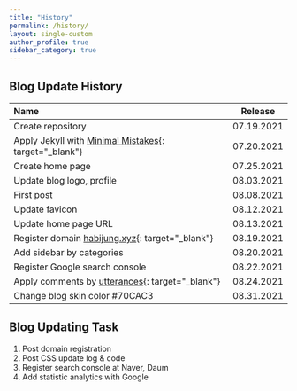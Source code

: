 ```yaml
---
title: "History"
permalink: /history/
layout: single-custom
author_profile: true
sidebar_category: true
---
```


## Blog Update History

| Name                                                                                                   | Release         |
| :---                                                                                                   | :-----:         |
| Create repository                                                                                      | 07.19.2021      |
| Apply Jekyll with [Minimal Mistakes](https://mmistakes.github.io/minimal-mistakes/){: target="_blank"} | 07.20.2021      |
| Create home page                                                                                       | 07.25.2021      |
| Update blog logo, profile                                                                              | 08.03.2021      |
| First post                                                                                             | 08.08.2021      |
| Update favicon                                                                                         | 08.12.2021      |
| Update home page URL                                                                                   | 08.13.2021      |
| Register domain [habijung.xyz](https://habijung.xyz){: target="_blank"}                                | 08.19.2021      |
| Add sidebar by categories                                                                              | 08.20.2021      |
| Register Google search console                                                                         | 08.22.2021      |
| Apply comments by [utterances](https://utteranc.es/){: target="_blank"}                                | 08.24.2021      |
| Change blog skin color #70CAC3                                                                         | 08.31.2021      |


## Blog Updating Task

1. Post domain registration
2. Post CSS update log & code
3. Register search console at Naver, Daum
4. Add statistic analytics with Google
